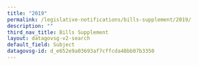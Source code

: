 ```yaml
---
title: "2019"
permalink: /legislative-notifications/bills-supplement/2019/
description: ""
third_nav_title: Bills Supplement
layout: datagovsg-v2-search
default_field: Subject
datagovsg-id: d_e652e9a03693af7cffcda48bb07b3350
---
```

